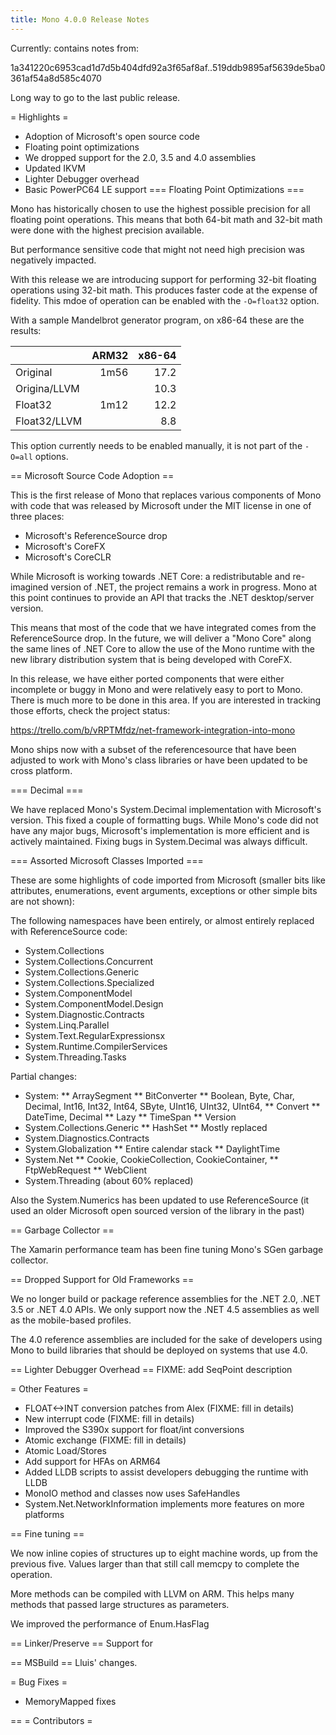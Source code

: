 ```yaml
---
title: Mono 4.0.0 Release Notes
---
```


Currently: contains notes from:

1a341220c6953cad1d7d5b404dfd92a3f65af8af..519ddb9895af5639de5ba0361af54a8d585c4070

Long way to go to the last public release.

= Highlights = 

* Adoption of Microsoft's open source code
* Floating point optimizations
* We dropped support for the 2.0, 3.5 and 4.0 assemblies
* Updated IKVM
* Lighter Debugger overhead
* Basic PowerPC64 LE support
=== Floating Point Optimizations ===

Mono has historically chosen to use the highest possible precision for
all floating point operations.  This means that both 64-bit math and
32-bit math were done with the highest precision available.  

But performance sensitive code that might not need high precision was
negatively impacted.   

With this release we are introducing support for performing 32-bit
floating operations using 32-bit math.  This produces faster code at
the expense of fidelity.  This mdoe of operation can be enabled with
the `-O=float32` option.

With a sample Mandelbrot generator program, on x86-64 these are the
results:

|            |ARM32   |x86-64|
|------------|-------:|-----:|
|Original    |    1m56|  17.2|
|Origina/LLVM|        |  10.3|
|Float32     |    1m12|  12.2|
|Float32/LLVM|        |   8.8|

This option currently needs to be enabled manually, it is not part of
the `-O=all` options.

== Microsoft Source Code Adoption ==

This is the first release of Mono that replaces various components of
Mono with code that was released by Microsoft under the MIT license in
one of three places:

* Microsoft's ReferenceSource drop
* Microsoft's CoreFX
* Microsoft's CoreCLR

While Microsoft is working towards .NET Core: a redistributable and
re-imagined version of .NET, the project remains a work in progress.
Mono at this point continues to provide an API that tracks the .NET
desktop/server version.

This means that most of the code that we have integrated comes from
the ReferenceSource drop.  In the future, we will deliver a "Mono
Core" along the same lines of .NET Core to allow the use of the Mono
runtime with the new library distribution system that is being
developed with CoreFX.

In this release, we have either ported components that were either
incomplete or buggy in Mono and were relatively easy to port to Mono.
There is much more to be done in this area.  If you are interested in
tracking those efforts, check the project status:

https://trello.com/b/vRPTMfdz/net-framework-integration-into-mono

Mono ships now with a subset of the referencesource that have been
adjusted to work with Mono's class libraries or have been updated to
be cross platform.

=== Decimal ===

We have replaced Mono's System.Decimal implementation with Microsoft's
version.  This fixed a couple of formatting bugs.  While Mono's code
did not have any major bugs, Microsoft's implementation is more
efficient and is actively maintained.  Fixing bugs in System.Decimal
was always difficult.

=== Assorted Microsoft Classes Imported ===

These are some highlights of code imported from Microsoft (smaller
bits like attributes, enumerations, event arguments, exceptions or
other simple bits are not shown):

The following namespaces have been entirely, or almost entirely replaced with
ReferenceSource code:

* System.Collections
* System.Collections.Concurrent
* System.Collections.Generic
* System.Collections.Specialized
* System.ComponentModel
* System.ComponentModel.Design
* System.Diagnostic.Contracts
* System.Linq.Parallel
* System.Text.RegularExpressionsx
* System.Runtime.CompilerServices
* System.Threading.Tasks

Partial changes:

* System:
** ArraySegment
** BitConverter
** Boolean, Byte, Char, Decimal, Int16, Int32, Int64, SByte, UInt16, UInt32, UInt64,
** Convert
** DateTime, Decimal
** Lazy
** TimeSpan
** Version
* System.Collections.Generic
** HashSet
** Mostly replaced
* System.Diagnostics.Contracts
* System.Globalization
** Entire calendar stack
** DaylightTime
* System.Net
** Cookie, CookieCollection, CookieContainer, 
** FtpWebRequest
** WebClient
* System.Threading (about 60% replaced)

Also the System.Numerics has been updated to use ReferenceSource (it
used an older Microsoft open sourced version of the library in the past)

== Garbage Collector ==

The Xamarin performance team has been fine tuning Mono's SGen garbage
collector.  

== Dropped Support for Old Frameworks ==

We no longer build or package reference assemblies for the .NET 2.0,
.NET 3.5 or .NET 4.0 APIs.  We only support now the .NET 4.5
assemblies as well as the mobile-based profiles.

The 4.0 reference assemblies are included for the sake of developers
using Mono to build libraries that should be deployed on systems that
use 4.0.

== Lighter Debugger Overhead ==
FIXME: add SeqPoint description
       
= Other Features =

* FLOAT<->INT conversion patches from Alex (FIXME: fill in details)
* New interrupt code (FIXME: fill in details)
* Improved the S390x support for float/int conversions
* Atomic exchange (FIXME: fill in details)
* Atomic Load/Stores
* Add support for HFAs on ARM64
* Added LLDB scripts to assist developers debugging the runtime with LLDB
* MonoIO method and classes now uses SafeHandles
* System.Net.NetworkInformation implements more features on more platforms

== Fine tuning ==

We now inline copies of structures up to eight machine words, up from
the previous five.  Values larger than that still call memcpy to
complete the operation.

More methods can be compiled with LLVM on ARM.  This helps many
methods that passed large structures as parameters.

We improved the performance of Enum.HasFlag


== Linker/Preserve ==
Support for 

== MSBuild ==
Lluis' changes.

= Bug Fixes =

* MemoryMapped fixes


== 
= Contributors =
